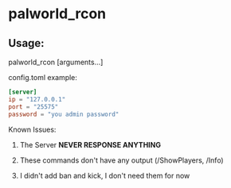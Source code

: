 # palworld_rcon

## Usage:

palworld_rcon <command> [arguments...]

config.toml example:

```toml
[server]
ip = "127.0.0.1"
port = "25575" 
password = "you admin password"
```

Known Issues:

1. The Server **NEVER RESPONSE ANYTHING**

2. These commands don't have any output (/ShowPlayers, /Info)

3. I didn't add ban and kick, I don't need them for now